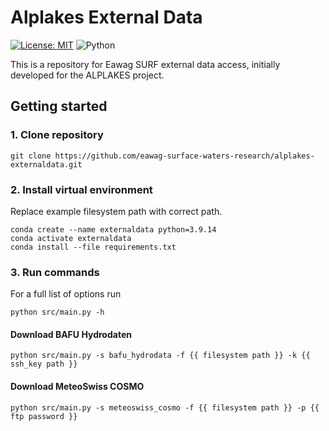 # Alplakes External Data

[![License: MIT][mit-by-shield]][mit-by] ![Python][python-by-shield]

This is a repository for Eawag SURF external data access, initially developed for the ALPLAKES project.

## Getting started

### 1. Clone repository
```console
git clone https://github.com/eawag-surface-waters-research/alplakes-externaldata.git
```

### 2. Install virtual environment
Replace example filesystem path with correct path.
```console
conda create --name externaldata python=3.9.14
conda activate externaldata
conda install --file requirements.txt
```

### 3. Run commands

For a full list of options run
```console
python src/main.py -h
```

#### Download BAFU Hydrodaten
```console
python src/main.py -s bafu_hydrodata -f {{ filesystem path }} -k {{ ssh_key path }}
```
#### Download MeteoSwiss COSMO
```console
python src/main.py -s meteoswiss_cosmo -f {{ filesystem path }} -p {{ ftp password }}
```




[mit-by]: https://opensource.org/licenses/MIT
[mit-by-shield]: https://img.shields.io/badge/License-MIT-g.svg
[python-by-shield]: https://img.shields.io/badge/Python-3.9-g

